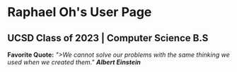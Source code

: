 # Raphael Oh's User Page
## UCSD Class of 2023 | Computer Science B.S
**Favorite Quote:** *">We cannot solve our problems with the same thinking we used when we created them."* ***Albert Einstein***
